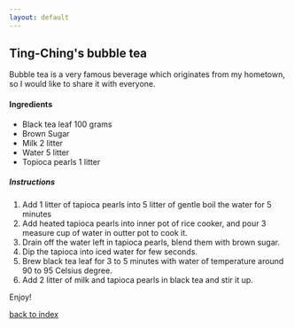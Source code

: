 ```yaml
---
layout: default
---
```


## Ting-Ching's bubble tea

Bubble tea is a very famous beverage which originates from my hometown, so I would like to share it with everyone. 

#### Ingredients

*   Black tea leaf 100 grams
*   Brown Sugar 
*   Milk 2 litter
*   Water 5 litter
*   Topioca pearls 1 litter

##### Instructions

1.  Add 1 litter of tapioca pearls into 5 litter of gentle boil the water for 5 minutes  
2.  Add heated tapioca pearls into inner pot of rice cooker, and pour 3 measure cup of water in outter pot to cook it. 
3.  Drain off the water left in tapioca pearls, blend them with brown sugar.
4.  Dip the tapioca into iced water for few seconds. 
5.  Brew black tea leaf for 3 to 5 minutes with water of temperature around 90 to 95 Celsius degree.
6.  Add 2 litter of milk and tapioca pearls in black tea and stir it up.

Enjoy!

[back to index](../)
